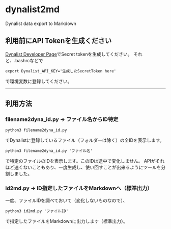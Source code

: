 # dynalist2md
Dynalist data export to Markdown

## 利用前にAPI Tokenを生成ください
[Dynalist Developer Page](https://dynalist.io/developer)でSecret tokenを生成してください。
それと、.bashrcなどで

`export Dynalist_API_KEY='生成したSecretToken here'`

で環境変数に登録してください。

---

## 利用方法

### filename2dyna_id.py → ファイル名からID特定

`python3 filename2dyna_id.py`

でDynalistに登録しているファイル（フォルダーは除く）の全IDを表示します。

`python3 filename2dyna_id.py 'ファイル名'`

で特定のファイルのIDを表示します。このIDは途中で変化しません。
APIがそれほど速くないこともあり、一度生成し、使い回すことが出来るようにツールを分割しました。

### id2md.py → ID指定したファイルをMarkdownへ（標準出力）

一度、ファイルIDを調べておいて（変化しないものなので）、

`python3 id2md.py 'ファイルID'`

で指定したファイルをMarkdownに出力します（標準出力）。


